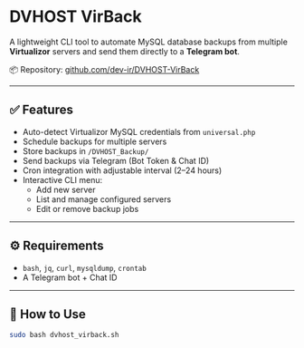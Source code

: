 # DVHOST VirBack

A lightweight CLI tool to automate MySQL database backups from multiple **Virtualizor** servers and send them directly to a **Telegram bot**.

📦 Repository: [github.com/dev-ir/DVHOST-VirBack](https://github.com/dev-ir/DVHOST-VirBack)

---

## ✅ Features

- Auto-detect Virtualizor MySQL credentials from `universal.php`
- Schedule backups for multiple servers
- Store backups in `/DVHOST_Backup/`
- Send backups via Telegram (Bot Token & Chat ID)
- Cron integration with adjustable interval (2–24 hours)
- Interactive CLI menu:
  - Add new server
  - List and manage configured servers
  - Edit or remove backup jobs

---

## ⚙️ Requirements

- `bash`, `jq`, `curl`, `mysqldump`, `crontab`
- A Telegram bot + Chat ID

---

## 🚀 How to Use

```bash
sudo bash dvhost_virback.sh
